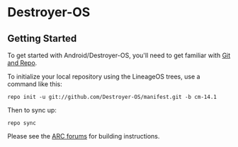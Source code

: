 Destroyer-OS
===========

Getting Started
---------------

To get started with Android/Destroyer-OS, you'll need to get
familiar with [Git and Repo](https://source.android.com/source/using-repo.html).

To initialize your local repository using the LineageOS trees, use a command like this:

    repo init -u git://github.com/Destroyer-OS/manifest.git -b cm-14.1

Then to sync up:

    repo sync

Please see the [ARC forums](https://forums.arctotal.com/) for building instructions.

